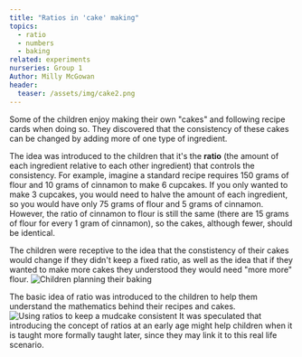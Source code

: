 ```yaml
---
title: "Ratios in 'cake' making"
topics:
  - ratio
  - numbers
  - baking
related: experiments
nurseries: Group 1
Author: Milly McGowan
header:
  teaser: /assets/img/cake2.png
---
```

Some of the children enjoy making their own "cakes" and following recipe cards when doing so. They discovered that the consistency of these cakes can be changed by adding more of one type of ingredient.

The idea was introduced to the children that it's the **ratio** (the amount of each ingredient relative to each other ingredient) that controls the consistency. For example, imagine a standard recipe requires 150 grams of flour and 10 grams of cinnamon to make 6 cupcakes. If you only wanted to make 3 cupcakes, you would need to halve the amount of each ingredient, so you would have only 75 grams of flour and 5 grams of cinnamon. However, the ratio of cinnamon to flour is still the same (there are 15 grams of flour for every 1 gram of cinnamon), so the cakes, although fewer, should be identical. 

The children were receptive to the idea that the constistency of their cakes would change if they didn't keep a fixed ratio, as well as the idea that if they wanted to make more cakes they understood they would need "more more" flour.
![Children planning their baking]({{site.baseurl}}/assets/img/cake1.png "Planning a cake")

The basic idea of ratio was introduced to the children to help them understand the mathematics behind their recipes and cakes.
![Using ratios to keep a mudcake consistent]({{site.baseurl}}/assets/img/cake2.png "Mudcakes")
It was speculated that introducing the concept of ratios at an early age might help children when it is taught more formally taught later, since they may link it to this real life scenario.